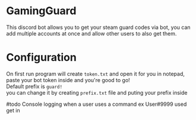 # GamingGuard
This discord bot allows you to get your steam guard codes via bot, you can add multiple accounts at once and allow other users to also get them.

# Configuration
On first run program will create `token.txt` and open it for you in notepad, paste your bot token inside and you're good to go! <br>
Default prefix is `guard!`<br>
you can change it by creating `prefix.txt` file and puting your prefix inside<br>

#todo
Console logging when a user uses a command ex User#9999 used get in <servername>
